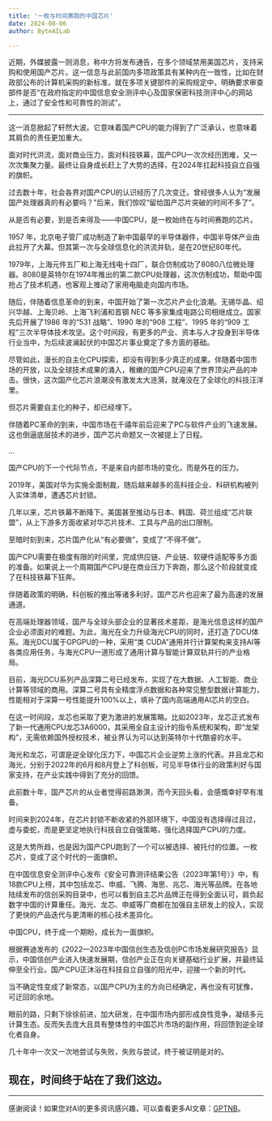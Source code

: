 ```yaml
---
title: '一枚与时间赛跑的中国芯片'
date: 2024-08-06
author: ByteAILab

---
```


近期，外媒披露一则消息，称中方将发布通告，在多个领域禁用美国芯片，支持采购和使用国产芯片。这一信息与此前国内多项政策具有某种内在一致性，比如在财政部公布的计算机采购的新标准，就在多项关键部件的采购规定中，明确要求审查部件是否“在政府指定的中国信息安全测评中心及国家保密科技测评中心的网站上，通过了安全性和可靠性的测试”。

---


这一消息掀起了轩然大波。它意味着国产CPU的能力得到了广泛承认，也意味着其肩负的责任更加重大。

面对时代洪流，面对商业压力，面对科技铁幕，国产CPU一次次经历困难，又一次次集聚力量。最终让自身成长赶上了大势的选择，在2024年扛起科技自立自强的旗帜。

过去数十年，社会各界对国产CPU的认识经历了几次变迁。曾经很多人认为“发展国产处理器真的有必要吗？”后来，我们惊叹“留给国产芯片突破的时间不多了”。

从是否有必要，到是否来得及——中国CPU，是一枚始终在与时间赛跑的芯片。

1957 年，北京电子管厂成功制造了新中国最早的半导体器件，中国半导体产业由此拉开了大幕。但其第一次与全球信息化的洪流并轨，是在20世纪80年代。

1979年，上海元件五厂和上海无线电十四厂，联合仿制成功了8080八位微处理器。8080是英特尔在1974年推出的第二款CPU处理器，这次仿制成功，帮助中国抢占了技术机遇，也客观上推动了家用电脑走向国内市场。

随后，伴随着信息革命的到来，中国开始了第一次芯片产业化浪潮。无锡华晶、绍兴华越、上海贝岭、上海飞利浦和首钢 NEC 等多家集成电路公司相继成立。国家先后开展了1986 年的“531 战略”、1990 年的“908 工程”、1995 年的“909 工程”三次半导体技术攻坚。这个时间段，有更多的产业、资本与人才投身到半导体行业当中，为后续波澜起伏的中国芯片事业奠定了多方面的基础。

尽管如此，漫长的自主化CPU探索，却没有得到多少真正的成果。伴随着中国市场的开放，以及全球技术成果的涌入，稚嫩的国产CPU迎来了世界顶尖产品的冲击。很快，这次国产化芯片浪潮没有激发太大涟漪，就淹没在了全球化的科技汪洋里。

但芯片需要自主化的种子，却已经埋下。

伴随着PC革命的到来，中国市场在千禧年前后迎来了PC与软件产业的飞速发展。这也倒逼底层技术的进步，国产芯片命题又一次被提上了日程。

...

国产CPU的下一个代际节点，不是来自内部市场的变化，而是外在的压力。

2019年，美国对华为实施全面制裁，随后越来越多的高科技企业、科研机构被列入实体清单，遭遇芯片封锁。

几年以来，芯片铁幕不断降下。美国甚至推动与日本、韩国、荷兰组成“芯片联盟”，从上下游多方面收紧对华芯片技术、工具与产品的出口限制。

至暗时刻到来，芯片国产化从“有必要做”，变成了“不得不做”。

国产CPU需要在极度有限的时间里，完成供应链、产业链、软硬件适配等多方面的准备。如果说上一个周期国产CPU是在商业压力下奔跑，那么这个阶段就变成了在科技铁幕下狂奔。

伴随着政策的明确，科创板的推出等诸多利好。国产芯片也迎来了最为高速的发展通道。

在高端处理器领域，国产与全球头部企业的显著技术差距，是海光信息这样的国产企业必须面对的难题。为此，海光在全力升级海光CPU的同时，还打造了DCU体系。海光DCU属于GPGPU的一种，采用“类 CUDA”通用并行计算架构来支持AI等各类应用任务，与海光CPU一道形成了通用计算与智能计算双轨并行的产业格局。

目前，海光DCU系列产品深算二号已经发布，实现了在大数据、人工智能、商业计算等领域的商用。深算二号具有全精度浮点数据和各种常见整型数据计算能力，性能相对于深算一号性能提升100%以上，填补了国内高端通用AI芯片的空白。

在这一时间段，龙芯也采取了更为激进的发展策略。比如2023年，龙芯正式发布了新一代通用CPU龙芯3A6000，其采用全自主设计的指令系统和架构，即“龙架构”，无需依赖国外授权技术，被业界认为可以达到英特尔十代酷睿的水平。

海光和龙芯，可谓是逆全球化压力下，中国芯片企业逆势上涨的代表。并且龙芯和海光，分别于2022年的6月和8月登上了科创板，可见半导体行业的政策利好与国家支持，在产业实践中得到了充分的回馈。

此前数十年，国产芯片的从业者觉得前路渺溟，而今天回头看，会感慨幸好早有准备。

时间来到2024年，在芯片封锁不断收紧的外部环境下，中国没有选择得过且过，虚与委蛇，而是更坚定地执行科技自立自强策略，强化选择国产CPU的力度。

这是大势所趋，也是因为国产CPU跑到了一个可以被选择、被托付的位置。一枚芯片，变成了这个时代的一面旗帜。

在中国信息安全测评中心发布《安全可靠测评结果公告（2023年第1号）》中，有18款CPU上榜，其中包括龙芯、申威、飞腾、海思、兆芯、海光等品牌。在各地陆续发布的信创采购目录中，也可以看到自主芯片品牌正在得到全面认可，肩负起数字中国的计算重任。海光、龙芯、申威等厂商都在加强自主研发上的投入，实现了更快的产品迭代与更清晰的核心技术差异化。

中国CPU，终于成一个期盼，成长为一面旗帜。

根据赛迪发布的《2022—2023年中国信创生态及信创PC市场发展研究报告》显示，中国信创产业进入快速发展期，信创产业正在向关键基础行业扩展，并最终延伸至全行业。国产CPU正沐浴在科技自立自强的阳光中，迎接一个新的时代。

当不确定性变成了新常态，以国产CPU为主的方向已经确定，再也没有可犹豫，可迂回的余地。

眼前的路，只剩下徐徐前进，加大研发，在中国市场内部形成良性竞争，凝结多元计算生态。反而失去庞大且具有整体性的中国芯片市场的副作用，将回馈到逆全球化者自身。

几十年中一次又一次地尝试与失败，失败与尝试，终于被证明是对的。

现在，时间终于站在了我们这边。
---
---
感谢阅读！如果您对AI的更多资讯感兴趣，可以查看更多AI文章：[GPTNB](https://gptnb.com)。